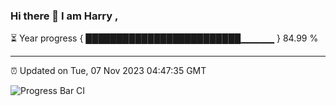 ### Hi there 👋 I am Harry , 

⏳ Year progress { █████████████████████████▁▁▁▁▁ } 84.99 %

---

⏰ Updated on Tue, 07 Nov 2023 04:47:35 GMT

![Progress Bar CI](https://github.com/duykhang68/duykhang68/workflows/Progress%20Bar%20CI/badge.svg)
